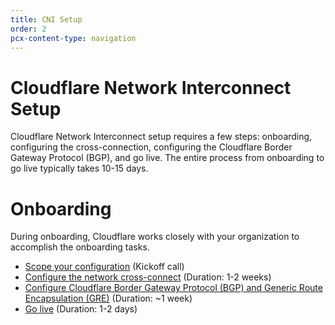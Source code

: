 ```yaml
---
title: CNI Setup
order: 2
pcx-content-type: navigation
---
```


# Cloudflare Network Interconnect Setup

Cloudflare Network Interconnect setup requires a few steps: onboarding, configuring the cross-connection, configuring the Cloudflare Border Gateway Protocol (BGP), and go live. The entire process from onboarding to go live typically takes 10-15 days.

# Onboarding

During onboarding, Cloudflare works closely with your organization to accomplish the onboarding tasks.

- [Scope your configuration](/set-up-cni/scope-config) (Kickoff call)
- [Configure the network cross-connect](/set-up-cni/configure-cross-connect) (Duration: 1-2 weeks)
- [Configure Cloudflare Border Gateway Protocol (BGP) and Generic Route Encapsulation (GRE)](/set-up-cni/configure-bgp) (Duration: ~1 week)
- [Go live](/set-up-cni/configure-bgp#go-live) (Duration: 1-2 days)
